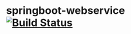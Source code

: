 # springboot-webservice [![Build Status](https://travis-ci.org/choi2142/springboot-webservice.svg?branch=master)](https://travis-ci.org/choi2142/springboot-webservice)
